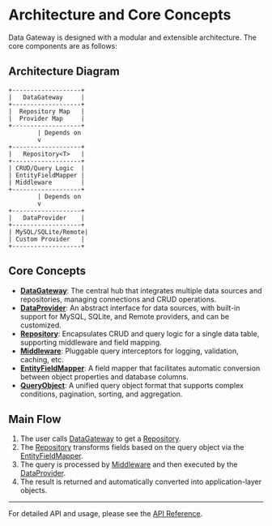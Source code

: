 # Architecture and Core Concepts

Data Gateway is designed with a modular and extensible architecture. The core components are as follows:

## Architecture Diagram

```
+-------------------+
|   DataGateway     |
+-------------------+
|  Repository Map   |
|  Provider Map     |
+-------------------+
        | Depends on
        v
+-------------------+
|   Repository<T>   |
+-------------------+
| CRUD/Query Logic  |
| EntityFieldMapper |
| Middleware        |
+-------------------+
        | Depends on
        v
+-------------------+
|   DataProvider    |
+-------------------+
| MySQL/SQLite/Remote|
| Custom Provider   |
+-------------------+
```

## Core Concepts

- **[DataGateway](./api/data-gateway.md)**: The central hub that integrates multiple data sources and repositories, managing connections and CRUD operations.
- **[DataProvider](./api/data-provider.md)**: An abstract interface for data sources, with built-in support for MySQL, SQLite, and Remote providers, and can be customized.
- **[Repository](./api/repository.md)**: Encapsulates CRUD and query logic for a single data table, supporting middleware and field mapping.
- **[Middleware](./api/middleware.md)**: Pluggable query interceptors for logging, validation, caching, etc.
- **[EntityFieldMapper](./api/entity-field-mapper.md)**: A field mapper that facilitates automatic conversion between object properties and database columns.
- **[QueryObject](./api/query-object.md)**: A unified query object format that supports complex conditions, pagination, sorting, and aggregation.

## Main Flow

1. The user calls [DataGateway](./api/data-gateway.md) to get a [Repository](./api/repository.md).
2. The [Repository](./api/repository.md) transforms fields based on the query object via the [EntityFieldMapper](./api/entity-field-mapper.md).
3. The query is processed by [Middleware](./api/middleware.md) and then executed by the [DataProvider](./api/data-provider.md).
4. The result is returned and automatically converted into application-layer objects.

---

For detailed API and usage, please see the [API Reference](./api/).
